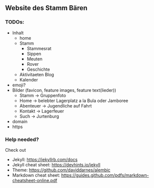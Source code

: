 ## Website des Stamm Bären

### TODOs:
- Inhalt
  - home
  - Stamm
    - Stammesrat
    - Sippen
    - Meuten
    - Rover
    - Geschichte
  - Aktivitaeten Blog
  - Kalender
- emoji?
- Bilder (favicon, feature images, feature text(lieder))
  - Stamm -> Gruppenfoto
  - Home -> belebter Lagerplatz a la Bula oder Jamboree
  - Abenteuer -> Jugendliche auf Fahrt
  - Kontakt -> Lagerfeuer
  - Such -> Jurtenburg
- domain
- https

### Help needed?
Check out
- Jekyll: https://jekyllrb.com/docs
- Jekyll cheat sheet: https://devhints.io/jekyll
- Theme: https://github.com/daviddarnes/alembic
- Markdown cheat sheet: https://guides.github.com/pdfs/markdown-cheatsheet-online.pdf
